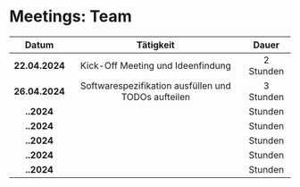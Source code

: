 # Meetings: Team

|     Datum      |             Tätigkeit             |   Dauer   |
| :------------: | :-------------------------------: | :-------: |
| **22.04.2024** | Kick-Off Meeting und Ideenfindung | 2 Stunden |
|   **26.04.2024**   | Softwarespezifikation ausfüllen und TODOs aufteilen | 3 Stunden  |
|   **..2024**   |                                   |  Stunden  |
|   **..2024**   |                                   |  Stunden  |
|   **..2024**   |                                   |  Stunden  |
|   **..2024**   |                                   |  Stunden  |
|   **..2024**   |                                   |  Stunden  |

